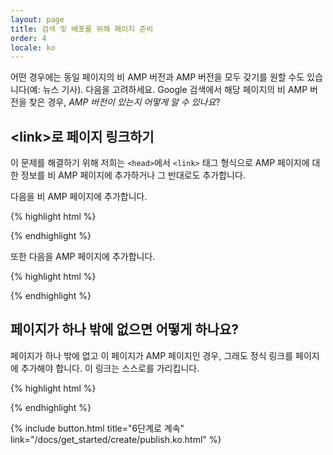 ```yaml
---
layout: page
title: 검색 및 배포를 위해 페이지 준비
order: 4
locale: ko
---
```


어떤 경우에는 동일 페이지의 비 AMP 버전과 AMP 버전을 모두 갖기를 원할 수도 있습니다(예: 뉴스 기사). 다음을 고려하세요. Google 검색에서 해당 페이지의 비 AMP 버전을 찾은 경우, *AMP 버전이 있는지 어떻게 알 수 있나요*?

## &lt;link>로 페이지 링크하기

이 문제를 해결하기 위해 저희는 `<head>`에서 `<link>` 태그 형식으로 AMP 페이지에 대한 정보를 비 AMP 페이지에 추가하거나 그 반대로도 추가합니다.

다음을 비 AMP 페이지에 추가합니다.

{% highlight html %}
<link rel="amphtml" href="https://www.example.com/url/to/amp/document.html">
{% endhighlight %}

또한 다음을 AMP 페이지에 추가합니다.

{% highlight html %}
<link rel="canonical" href="https://www.example.com/url/to/full/document.html">
{% endhighlight %}

## 페이지가 하나 밖에 없으면 어떻게 하나요?

페이지가 하나 밖에 없고 이 페이지가 AMP 페이지인 경우, 그래도 정식 링크를 페이지에 추가해야 합니다. 이 링크는 스스로를 가리킵니다.

{% highlight html %}
<link rel="canonical" href="https://www.example.com/url/to/amp/document.html">
{% endhighlight %}

{% include button.html title="6단계로 계속" link="/docs/get_started/create/publish.ko.html" %}
